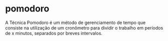 # pomodoro
A Técnica Pomodoro é um método de gerenciamento de tempo que consiste na utilização de um cronômetro para dividir o trabalho em períodos de x minutos, separados por breves intervalos.
